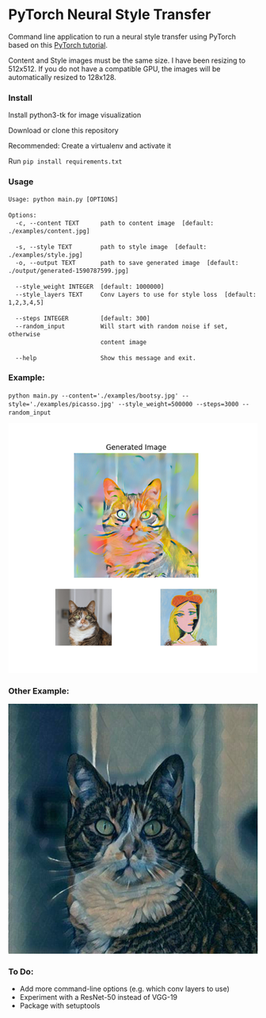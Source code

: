 # PyTorch Neural Style Transfer
Command line application to run a neural style transfer using PyTorch based on this [PyTorch tutorial](https://pytorch.org/tutorials/advanced/neural_style_tutorial.html). 

Content and Style images must be the same size. I have been resizing to 512x512. If you do not have a compatible GPU, the images will be automatically resized to 128x128.

### Install

Install python3-tk for image visualization

Download or clone this repository

Recommended: Create a virtualenv and activate it

Run `pip install requirements.txt`

### Usage

```
Usage: python main.py [OPTIONS]

Options:
  -c, --content TEXT      path to content image  [default: ./examples/content.jpg]

  -s, --style TEXT        path to style image  [default: ./examples/style.jpg]
  -o, --output TEXT       path to save generated image  [default: ./output/generated-1590787599.jpg]

  --style_weight INTEGER  [default: 1000000]
  --style_layers TEXT     Conv Layers to use for style loss  [default: 1,2,3,4,5]

  --steps INTEGER         [default: 300]
  --random_input          Will start with random noise if set, otherwise
                          content image

  --help                  Show this message and exit.
```

### Example:
  
`python main.py --content='./examples/bootsy.jpg' --style='./examples/picasso.jpg' --style_weight=500000 --steps=3000 --random_input`

![Image of Picasso Bootsy](https://github.com/tomsitter/pytorch-neural-style-transfer/blob/master/output/bootsy_picasso_3000_steps.png)
  
  
### Other Example:
![Image of Muted Picasso Booty](https://github.com/tomsitter/pytorch-neural-style-transfer/blob/master/output/bootsy_final.jpg)
  
### To Do:
* Add more command-line options  (e.g. which conv layers to use)
* Experiment with a ResNet-50 instead of VGG-19
* Package with setuptools
